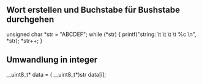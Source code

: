 
## Wort erstellen und Buchstabe für Bushstabe durchgehen
  
unsigned char *str = "ABCDEF";
 while (*str)
      {
        printf("string: \t \t \t \t %c \n", *str);
        *str++;
      }


## Umwandlung in integer

__uint8_t* data = ( __uint8_t*)str
data[i];
